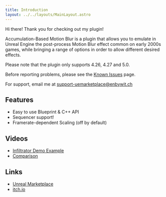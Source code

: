 ```yaml
---
title: Introduction
layout: ../../layouts/MainLayout.astro
---
```


Hi there! Thank you for checking out my plugin!

Accumulation-Based Motion Blur is a plugin that allows you to emulate in Unreal Engine the post-process Motion Blur effect common on early 2000s games, while bringing a range of options in order to allow different desired effects.

Please note that the plugin only supports 4.26, 4.27 and 5.0.

Before reporting problems, please see the [Known Issues](/en/general/known-issues) page.

For support, email me at support-uemarketplace@enbywit.ch

## Features
 - Easy to use Blueprint & C++ API
 - Sequencer support!
 - Framerate-dependent Scaling (off by default)

## Videos

- [Infiltrator Demo Example](https://www.youtube.com/watch?v=vWRDF49hjjo)
- [Comparison](https://www.youtube.com/watch?v=1uviTtuZei8)

## Links

- [Unreal Marketplace](https://www.unrealengine.com/marketplace/en-US/product/accumulation-based-motion-blur)
- [itch.io](https://theenbywitch.itch.io/ue-accumulation-based-motion-blur)
